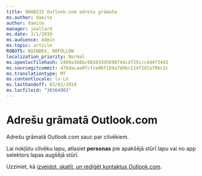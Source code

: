```yaml
---
title: 9000232 Outlook.com adrešu grāmata
ms.author: daeite
author: daeite
manager: joallard
ms.date: 3/1/2019
ms.audience: Admin
ms.topic: article
ROBOTS: NOINDEX, NOFOLLOW
localization_priority: Normal
ms.openlocfilehash: 2409a3b8bc981033d5690744cdf25ccc4d4f3441
ms.sourcegitcommit: 47bdacaa8fcfce06f159a7ddbc114f2d1a70bc2c
ms.translationtype: MT
ms.contentlocale: lv-LV
ms.lasthandoff: 03/02/2019
ms.locfileid: "30364903"
---
```

# <a name="address-book-in-outlookcom"></a>Adrešu grāmatā Outlook.com

Adrešu grāmatā Outlook.com sauc par cilvēkiem.

Lai nokļūtu cilvēku lapu, atlasiet **personas** pie apakšējā stūrī lapu vai no app selektors lapas augšējā stūrī.

Uzziniet, kā [izveidot, skatīt, un rediģēt kontaktus Outlook.com](https://support.office.com/article/5b909158-036e-4820-92f7-2a27f57b9f01).